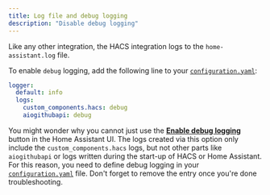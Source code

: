 ```yaml
---
title: Log file and debug logging
description: "Disable debug logging"
---
```


Like any other integration, the HACS integration logs to the `home-assistant.log` file.

To enable `debug` logging, add the following line to your [`configuration.yaml`](https://www.home-assistant.io/docs/configuration/):

```yaml title="configuration.yaml"
logger:
  default: info
  logs:
    custom_components.hacs: debug
    aiogithubapi: debug
```

You might wonder why you cannot just use the [**Enable debug logging**](https://www.home-assistant.io/docs/configuration/troubleshooting/#debug-logs-and-diagnostics) button in the Home Assistant UI. The logs created via this option only include the `custom_components.hacs` logs, but not other parts like `aiogithubapi` or logs written during the start-up of HACS or Home Assistant. For this reason, you need to define debug logging in your [`configuration.yaml`](https://www.home-assistant.io/docs/configuration/) file. Don't forget to remove the entry once you're done troubleshooting.

